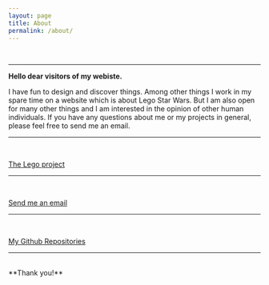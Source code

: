 ```yaml
---
layout: page
title: About
permalink: /about/
---
```


<div class="about-style">
</div>

<br> 

***

**Hello dear visitors of my webiste.**

I have fun to design and discover things. Among other things I work in my spare time on a website which is about Lego Star Wars.
But I am also open for many other things and I am interested in the opinion of other human individuals. 
If you have any questions about me or my projects in general, please feel free to send me an email.
<br>

***

<br>

[The Lego project](https://pb-ld.org/)

***

<br>

[Send me an email](mailto:lbvd@protonmail.com)

***

<br>

[My Github Repositories](https://github.com/lbvd)

***

<br>
**Thank you!**
